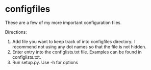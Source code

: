 configfiles
========

These are a few of my more important configuration files.

Directions: 

1. Add file you want to keep track of into configfiles directory. I recommend not using any dot names so that
   the file is not hidden.
2. Enter entry into the configlists.txt file. Examples can be found in 
   configlists.txt.
3. Run setup.py. Use -h for options
